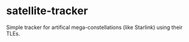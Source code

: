 # satellite-tracker
Simple tracker for artifical mega-constellations (like Starlink) using their TLEs.
